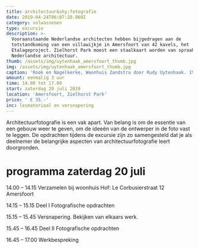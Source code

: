 ```yaml
---
title: architectuur&shy;fotografie
date: 2019-04-24T06:07:28.860Z
category: volwassenen
type: excursie
description: >-
  Vooraanstaande Nederlandse architecten hebben bijgedragen aan de
  totstandkoming van een villawijkje in Amersfoort van 42 kavels, het
  Etalageproject. Zielhorst Park moest een staalkaart worden van spraakmakende
  Nederlandse architectuur.
thumb: /assets/img/uytenhaak_amersfoort_thumb.jpg
img: /assets/img/uytenhaak_amersfoort_thumb.jpg
caption: 'Rook en Nagelkerke, Woonhuis Zandstra door Rudy Uytenhaak. 1998'
amount: eenmalig 3 uur
time: 14.00 tot 17.00
start: zaterdag 20 juli 2019
location: 'Amersfoort, Zielhorst Park'
price: ' € 35.-'
inc: lesmateriaal en versnapering
---
```

Architectuurfotografie is een vak apart. Van belang is om de essentie van een gebouw weer te geven, om de ideeën van de ontwerper in de foto vast te leggen. De opdrachten tijdens de excursie zijn zo samengesteld dat je als deelnemer de belangrijke aspecten van architectuurfotografie leert doorgronden.

# **programma zaterdag 20 juli**

14.00  – 14.15   Verzamelen bij woonhuis Hof: Le Corbusierstraat 12  Amersfoort 

14.15  – 15.15   Deel I Fotografische opdrachten 

15.15  – 15.45   Versnapering. Bekijken van elkaars werk.

15.45 –  16.45   Deel II Fotografische opdrachten

16.45 –  17.00   Werkbespreking
